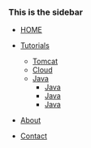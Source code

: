 <!-- docs/_sidebar.md -->

<h3>This is the sidebar</h3>

* [HOME](./)

* [Tutorials](./tutorials/index)
  * [Tomcat](./tutorials/tomcat/index)
  * [Cloud](./tutorials/cloud/index)
  * [Java](./tutorials/java/index)
    * [Java](./tutorials/java/index)
    * [Java](./tutorials/java/index)
    * [Java](./tutorials/java/index)

* [About](./about/index)

* [Contact](./contact/index)


